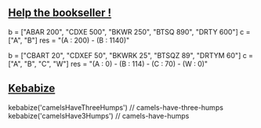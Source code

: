 ## [Help the bookseller !](https://www.codewars.com/kata/54dc6f5a224c26032800005c/train/javascript)
b = ["ABAR 200", "CDXE 500", "BKWR 250", "BTSQ 890", "DRTY 600"]
c = ["A", "B"]
res = "(A : 200) - (B : 1140)"

b = ["CBART 20", "CDXEF 50", "BKWRK 25", "BTSQZ 89", "DRTYM 60"]
c = ["A", "B", "C", "W"]
res = "(A : 0) - (B : 114) - (C : 70) - (W : 0)"

## [Kebabize](https://www.codewars.com/kata/57f8ff867a28db569e000c4a/train/javascript)
kebabize('camelsHaveThreeHumps') // camels-have-three-humps
kebabize('camelsHave3Humps') // camels-have-humps
